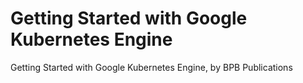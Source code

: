 # Getting Started with Google Kubernetes Engine
 Getting Started with Google Kubernetes Engine, by BPB Publications
